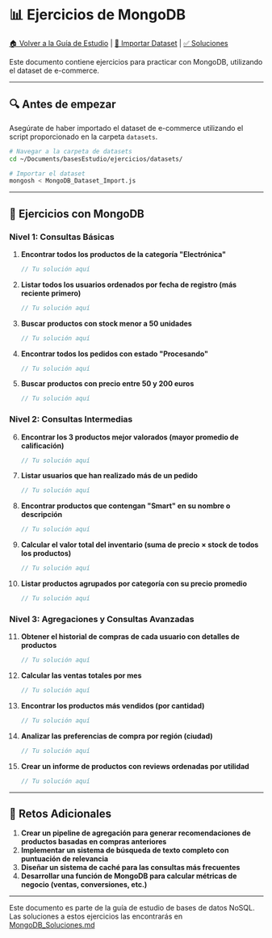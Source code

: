 # 📊 Ejercicios de MongoDB

[🏠 Volver a la Guía de Estudio](../../README_ES.md) | [📄 Importar Dataset](../datasets/MongoDB_Dataset_Import.js) | [✅ Soluciones](../soluciones/MongoDB_Soluciones.md)

Este documento contiene ejercicios para practicar con MongoDB, utilizando el dataset de e-commerce.

---

## 🔍 Antes de empezar

Asegúrate de haber importado el dataset de e-commerce utilizando el script proporcionado en la carpeta `datasets`.

```bash
# Navegar a la carpeta de datasets
cd ~/Documents/basesEstudio/ejercicios/datasets/

# Importar el dataset
mongosh < MongoDB_Dataset_Import.js
```

---

## 🧪 Ejercicios con MongoDB

### Nivel 1: Consultas Básicas

1. **Encontrar todos los productos de la categoría "Electrónica"**

   ```javascript
   // Tu solución aquí
   ```

2. **Listar todos los usuarios ordenados por fecha de registro (más reciente primero)**

   ```javascript
   // Tu solución aquí
   ```

3. **Buscar productos con stock menor a 50 unidades**

   ```javascript
   // Tu solución aquí
   ```

4. **Encontrar todos los pedidos con estado "Procesando"**

   ```javascript
   // Tu solución aquí
   ```

5. **Buscar productos con precio entre 50 y 200 euros**
   ```javascript
   // Tu solución aquí
   ```

### Nivel 2: Consultas Intermedias

6. **Encontrar los 3 productos mejor valorados (mayor promedio de calificación)**

   ```javascript
   // Tu solución aquí
   ```

7. **Listar usuarios que han realizado más de un pedido**

   ```javascript
   // Tu solución aquí
   ```

8. **Encontrar productos que contengan "Smart" en su nombre o descripción**

   ```javascript
   // Tu solución aquí
   ```

9. **Calcular el valor total del inventario (suma de precio × stock de todos los productos)**

   ```javascript
   // Tu solución aquí
   ```

10. **Listar productos agrupados por categoría con su precio promedio**
    ```javascript
    // Tu solución aquí
    ```

### Nivel 3: Agregaciones y Consultas Avanzadas

11. **Obtener el historial de compras de cada usuario con detalles de productos**

    ```javascript
    // Tu solución aquí
    ```

12. **Calcular las ventas totales por mes**

    ```javascript
    // Tu solución aquí
    ```

13. **Encontrar los productos más vendidos (por cantidad)**

    ```javascript
    // Tu solución aquí
    ```

14. **Analizar las preferencias de compra por región (ciudad)**

    ```javascript
    // Tu solución aquí
    ```

15. **Crear un informe de productos con reviews ordenadas por utilidad**
    ```javascript
    // Tu solución aquí
    ```

---

## 🚀 Retos Adicionales

1. **Crear un pipeline de agregación para generar recomendaciones de productos basadas en compras anteriores**
2. **Implementar un sistema de búsqueda de texto completo con puntuación de relevancia**
3. **Diseñar un sistema de caché para las consultas más frecuentes**
4. **Desarrollar una función de MongoDB para calcular métricas de negocio (ventas, conversiones, etc.)**

---

Este documento es parte de la guía de estudio de bases de datos NoSQL. Las soluciones a estos ejercicios las encontrarás en [MongoDB_Soluciones.md](../soluciones/MongoDB_Soluciones.md)
